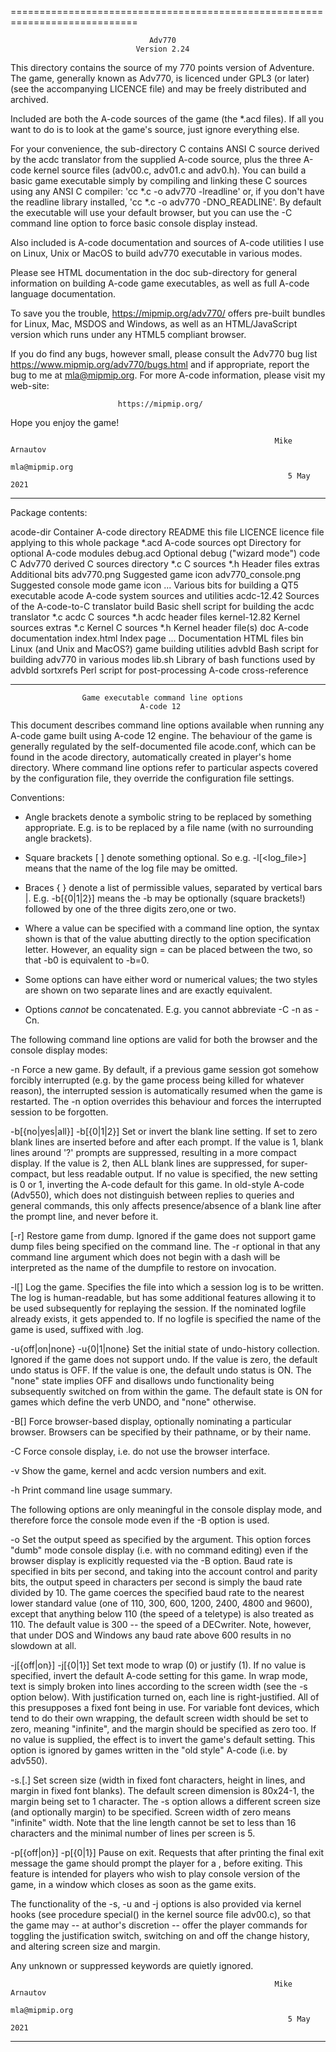  ============================================================================

                                   Adv770
                                Version 2.24

 This directory contains the source of my 770 points version of Adventure.
 The game, generally known as Adv770, is licenced under GPL3 (or later) (see
 the accompanying LICENCE file) and may be freely distributed and archived.

 Included are both the A-code sources of the game (the *.acd files). If all
 you want to do is to look at the game's source, just ignore everything
 else.

 For your convenience, the sub-directory C contains ANSI C source derived by
 the acdc translator from the supplied A-code source, plus the three A-code
 kernel source files (adv00.c, adv01.c and adv0.h). You can build a basic
 game executable simply by compiling and linking these C sources using any
 ANSI C compiler: 'cc *.c -o adv770 -lreadline' or, if you don't have the
 readline library installed, 'cc *.c -o adv770 -DNO_READLINE'. By default
 the executable will use your default browser, but you can use the -C
 command line option to force basic console display instead.

 Also included is A-code documentation and sources of A-code utilities I use
 on Linux, Unix or MacOS to build adv770 executable in various modes.

 Please see HTML documentation in the doc sub-directory for general
 information on building A-code game executables, as well as full A-code
 language documentation.

 To save you the trouble, https://mipmip.org/adv770/ offers pre-built
 bundles for Linux, Mac, MSDOS and Windows, as well as an HTML/JavaScript
 version which runs under any HTML5 compliant browser.

 If you do find any bugs, however small, please consult the Adv770 bug list
 https://www.mipmip.org/adv770/bugs.html and if appropriate, report the bug
 to me at mla@mipmip.org. For more A-code information, please visit my
 web-site:

                            https://mipmip.org/

 Hope you enjoy the game!

                                                               Mike Arnautov
                                                              mla@mipmip.org
                                                                  5 May 2021

 __________________________________________________________________________

 Package contents:

   acode-dir       Container A-code directory
      README          this file
      LICENCE         licence file applying to this whole package
      *.acd           A-code sources
      opt             Directory for optional A-code modules
         debug.acd       Optional debug ("wizard mode") code  
      C               Adv770 derived C sources directory
         *.c             C sources
         *.h             Header files
      extras          Additional bits
         adv770.png          Suggested game icon
         adv770_console.png  Suggested console mode game icon
         ...               Various bits for building a QT5 executable
      acode           A-code system sources and utilities
         acdc-12.42     Sources of the A-code-to-C translator
            build               Basic shell script for building the acdc translator
            *.c                 acdc C sources
            *.h                 acdc header files 
         kernel-12.82   Kernel sources
            extras
            *.c                 Kernel C sources
            *.h                 Kernel header file(s)
         doc             A-code documentation
            index.html      Index page
            ...             Documentation HTML files
         bin             Linux (and Unix and MacOS?) game building utilities
            advbld          Bash script for building adv770 in various modes
            lib.sh          Library of bash functions used by advbld
            sortxrefs       Perl script for post-processing A-code cross-reference
 
 __________________________________________________________________________

                    Game executable command line options
                                 A-code 12

 This document describes command line options available when running any
 A-code game built using A-code 12 engine. The behaviour of the game is
 generally regulated by the self-documented file acode.conf, which can be
 found in the acode directory, automatically created in player's home
 directory. Where command line options refer to particular aspects covered
 by the configuration file, they override the configuration file settings.

 Conventions:

 * Angle brackets <string> denote a symbolic string to be replaced by
   something appropriate. E.g. <filename> is to be replaced by a file
   name (with no surrounding angle brackets).

 * Square brackets [ ] denote something optional. So e.g.
   -l[<log_file>] means that the name of the log file may be omitted.

 * Braces { } denote a list of permissible values, separated by vertical
   bars |. E.g. -b[{0|1|2}] means the -b may be optionally (square
   brackets!) followed by one of the three digits zero,one or two.

 * Where a value can be specified with a command line option, the syntax
   shown is that of the value abutting directly to the option specification
   letter. However, an equality sign = can be placed between the two, so
   that -b0 is equivalent to -b=0.

 * Some options can have either word or numerical values; the two styles are
   shown on two separate lines and are exactly equivalent.

 * Options *cannot* be concatenated. E.g. you cannot abbreviate -C -n as
   -Cn.

 The following command line options are valid for both the browser and the
 console display modes:

 -n
   Force a new game. By default, if a previous game session got somehow
   forcibly interrupted (e.g. by the game process being killed for whatever
   reason), the interrupted session is automatically resumed when the game
   is restarted. The -n option overrides this behaviour and forces the
   interrupted session to be forgotten.

 -b[{no|yes|all}]
 -b[{0|1|2}]
   Set or invert the blank line setting. If set to zero blank lines are
   inserted before and after each prompt. If the value is 1, blank lines
   around '?' prompts are suppressed, resulting in a more compact display.
   If the value is 2, then ALL blank lines are suppressed, for
   super-compact, but less readable output. If no value is specified, the
   new setting is 0 or 1, inverting the A-code default for this game. In
   old-style A-code (Adv550), which does not distinguish between replies to
   queries and general commands, this only affects presence/absence of a
   blank line after the prompt line, and never before it.

 [-r]<dumpfile>
   Restore game from dump. Ignored if the game does not support game dump
   files being specified on the command line. The -r optional in that any
   command line argument which does not begin with a dash will be
   interpreted as the name of the dumpfile to restore on invocation.

 -l[<logfile>]
   Log the game. Specifies the file into which a session log is to be
   written. The log is human-readable, but has some additional features
   allowing it to be used subsequently for replaying the session. If the
   nominated logfile already exists, it gets appended to. If no logfile is
   specified the name of the game is used, suffixed with .log.

 -u{off|on|none}
 -u{0|1|none}
   Set the initial state of undo-history collection. Ignored if the game
   does not support undo. If the value is zero, the default undo status is
   OFF. If the value is one, the default undo status is ON. The "none" state
   implies OFF and disallows undo functionality being subsequently switched
   on from within the game. The default state is ON for games which define
   the verb UNDO, and "none" otherwise.

 -B[<browser>]
   Force browser-based display, optionally nominating a particular browser.
   Browsers can be specified by their pathname, or by their name.

 -C
   Force console display, i.e. do not use the browser interface.

 -v
   Show the game, kernel and acdc version numbers and exit.

 -h
   Print command line usage summary.

 The following options are only meaningful in the console display mode, and
 therefore force the console mode even if the -B option is used.

 -o<baudrate>
   Set the output speed as specified by the argument. This option forces
   "dumb" mode console display (i.e. with no command editing) even if the
   browser display is explicitly requested via the -B option. Baud rate is
   specified in bits per second, and taking into the account control and
   parity bits, the output speed in characters per second is simply the baud
   rate divided by 10. The game coerces the specified baud rate to the
   nearest lower standard value (one of 110, 300, 600, 1200, 2400, 4800 and
   9600), except that anything below 110 (the speed of a teletype) is also
   treated as 110. The default value is 300 -- the speed of a DECwriter.
   Note, however, that under DOS and Windows any baud rate above 600 results
   in no slowdown at all.

 -j[{off|on}]
 -j[{0|1}]
   Set text mode to wrap (0) or justify (1). If no value is specified,
   invert the default A-code setting for this game. In wrap mode, text is
   simply broken into lines according to the screen width (see the -s option
   below). With justification turned on, each line is right-justified. All
   of this presupposes a fixed font being in use. For variable font devices,
   which tend to do their own wrapping, the default screen width should be
   set to zero, meaning "infinite", and the margin should be specified as
   zero too. If no value is supplied, the effect is to invert the game's
   default setting. This option is ignored by games written in the "old
   style" A-code (i.e. by adv550).

 -s<W>.<H>[.<M>]
   Set screen size (width in fixed font characters, height in lines, and
   margin in fixed font blanks). The default screen dimension is 80x24-1,
   the margin being set to 1 character. The -s option allows a different
   screen size (and optionally margin) to be specified. Screen width of zero
   means "infinite" width. Note that the line length cannot be set to less
   than 16 characters and the minimal number of lines per screen is 5.

 -p[{off|on}]
 -p[{0|1}]
   Pause on exit. Requests that after printing the final exit message the
   game should prompt the player for a <CR>, before exiting. This feature is
   intended for players who wish to play console version of the game, in a
   window which closes as soon as the game exits.

 The functionality of the -s, -u and -j options is also provided via kernel
 hooks (see procedure special() in the kernel source file adv00.c), so that
 the game may -- at author's discretion -- offer the player commands for
 toggling the justification switch, switching on and off the change history,
 and altering screen size and margin.

 Any unknown or suppressed keywords are quietly ignored.

                                                               Mike Arnautov
                                                              mla@mipmip.org
                                                                  5 May 2021

 __________________________________________________________________________
